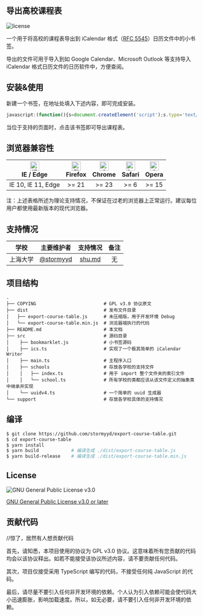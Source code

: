 导出高校课程表
-----------
![license](https://img.shields.io/badge/license-GPLv3-yellowgreen.svg)

一个用于将高校的课程表导出到 iCalendar 格式（[RFC 5545](https://tools.ietf.org/html/rfc5545)）日历文件中的小书签。

导出的文件可用于导入到如 Google Calendar、Microsoft Outlook 等支持导入 iCalendar 格式日历文件的日历软件中，方便查阅。

安装&使用
-------
新建一个书签，在地址处填入下述内容，即可完成安装。

```javascript
javascript:(function(){s=document.createElement('script');s.type='text/javascript';s.src='https://cdn.jsdelivr.net/gh/stormyyd/export-course-table/dist/export-course-table.min.js';var h=document.getElementsByTagName('head')[0];h.appendChild(s);h.removeChild(s)})();
```

当位于支持的页面时，点击该书签即可导出课程表。

浏览器兼容性
----------

| [<img src="https://raw.githubusercontent.com/alrra/browser-logos/master/src/edge/edge_48x48.png" alt="IE / Edge" width="24px" height="24px" />](http://godban.github.io/browsers-support-badges/)</br>IE / Edge | [<img src="https://raw.githubusercontent.com/alrra/browser-logos/master/src/firefox/firefox_48x48.png" alt="Firefox" width="24px" height="24px" />](http://godban.github.io/browsers-support-badges/)</br>Firefox | [<img src="https://raw.githubusercontent.com/alrra/browser-logos/master/src/chrome/chrome_48x48.png" alt="Chrome" width="24px" height="24px" />](http://godban.github.io/browsers-support-badges/)</br>Chrome | [<img src="https://raw.githubusercontent.com/alrra/browser-logos/master/src/safari/safari_48x48.png" alt="Safari" width="24px" height="24px" />](http://godban.github.io/browsers-support-badges/)</br>Safari | [<img src="https://raw.githubusercontent.com/alrra/browser-logos/master/src/opera/opera_48x48.png" alt="Opera" width="24px" height="24px" />](http://godban.github.io/browsers-support-badges/)</br>Opera |
| :----------------: | :---: | :---: | :--: | :---: |
| IE 10, IE 11, Edge | >= 21 | >= 23 | >= 6 | >= 15 |

注：上述表格所述为理论支持情况，不保证在过老的浏览器上正常运行。建议每位用户都使用最新版本的现代浏览器。

支持情况
------
| 学校 | 主要维护者 | 支持情况 | 备注 |
| :-: | :-: | :--------: | :--: |
| 上海大学 | [@stormyyd](https://github.com/stormyyd) | [shu.md](https://github.com/stormyyd/export-course-table/tree/master/support/shu.md) | 无 |

项目结构
------
```
.
├── COPYING                         # GPL v3.0 协议原文
├── dist                            # 发布文件目录
│   ├── export-course-table.js      # 未压缩版，用于开发环境 Debug
│   └── export-course-table.min.js  # 浏览器端执行的代码
├── README.md                       # 本文档
├── src                             # 源码目录
│    ├── bookmarklet.js             # 小书签源码
│    ├── ics.ts                     # 实现了一个极其简单的 iCalendar Writer
│    ├── main.ts                    # 主程序入口
│    ├── schools                    # 存放各学校的支持文件
│    │   ├── index.ts               # 用于 import 整个文件夹的索引文件
│    │   └── school.ts              # 所有学校的类都应该从该文件定义的抽象类中继承并实现
│    └── uuidv4.ts                  # 一个简单的 uuid 生成器
└── support                         # 存放各学校具体的支持情况
```

编译
---
```bash
$ git clone https://github.com/stormyyd/export-course-table.git
$ cd export-course-table
$ yarn install
$ yarn build            # 编译生成 ./dist/export-course-table.js
$ yarn build-release    # 编译生成 ./dist/export-course-table.min.js
```

License
-------
![GNU General Public License v3.0](https://www.gnu.org/graphics/gplv3-with-text-136x68.png)

[GNU General Public License v3.0 or later](https://github.com/stormyyd/export-course-table/COPYING)

贡献代码
-------
//惊了，居然有人想贡献代码

首先，请知悉，本项目使用的协议为 GPL v3.0 协议。这意味着所有您贡献的代码均会以该协议释出。如若不能接受该协议所述内容，请不要贡献任何代码。

其次，项目仅接受采用 TypeScript 编写的代码，不接受任何纯 JavaScript 的代码。

最后，请尽量不要引入任何非开发环境的依赖。个人认为引入依赖可能会使代码大小迅速膨胀，影响加载速度。所以，如无必要，请不要引入任何非开发环境的依赖。
